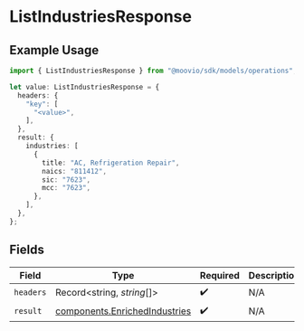 # ListIndustriesResponse

## Example Usage

```typescript
import { ListIndustriesResponse } from "@moovio/sdk/models/operations";

let value: ListIndustriesResponse = {
  headers: {
    "key": [
      "<value>",
    ],
  },
  result: {
    industries: [
      {
        title: "AC, Refrigeration Repair",
        naics: "811412",
        sic: "7623",
        mcc: "7623",
      },
    ],
  },
};
```

## Fields

| Field                                                                          | Type                                                                           | Required                                                                       | Description                                                                    |
| ------------------------------------------------------------------------------ | ------------------------------------------------------------------------------ | ------------------------------------------------------------------------------ | ------------------------------------------------------------------------------ |
| `headers`                                                                      | Record<string, *string*[]>                                                     | :heavy_check_mark:                                                             | N/A                                                                            |
| `result`                                                                       | [components.EnrichedIndustries](../../models/components/enrichedindustries.md) | :heavy_check_mark:                                                             | N/A                                                                            |
